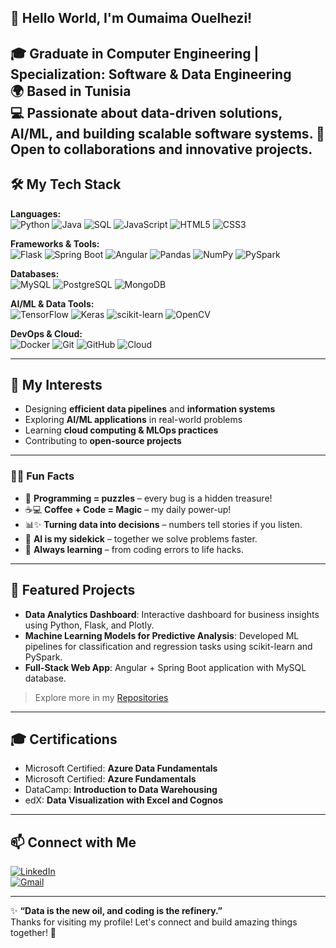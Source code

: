 ## 👋 Hello World, I'm Oumaima Ouelhezi!

🎓 **Graduate in Computer Engineering** | Specialization: **Software & Data Engineering**  
🌍 Based in Tunisia  
💻 Passionate about **data-driven solutions**, **AI/ML**, and building **scalable software systems**.
💼 Open to **collaborations and innovative projects**.
---

## 🛠️ My Tech Stack

**Languages:**  
![Python](https://img.shields.io/badge/-Python-3776AB?style=flat&logo=python&logoColor=white) 
![Java](https://img.shields.io/badge/-Java-007396?style=flat&logo=java&logoColor=white) 
![SQL](https://img.shields.io/badge/-SQL-00758F?style=flat&logo=postgresql&logoColor=white) 
![JavaScript](https://img.shields.io/badge/-JavaScript-F7DF1E?style=flat&logo=javascript&logoColor=black) 
![HTML5](https://img.shields.io/badge/-HTML5-E34F26?style=flat&logo=html5&logoColor=white) 
![CSS3](https://img.shields.io/badge/-CSS3-1572B6?style=flat&logo=css3&logoColor=white)  

**Frameworks & Tools:**  
![Flask](https://img.shields.io/badge/-Flask-000000?style=flat&logo=flask&logoColor=white) 
![Spring Boot](https://img.shields.io/badge/-SpringBoot-6DB33F?style=flat&logo=spring&logoColor=white) 
![Angular](https://img.shields.io/badge/-Angular-DD0031?style=flat&logo=angular&logoColor=white) 
![Pandas](https://img.shields.io/badge/-Pandas-150458?style=flat&logo=pandas&logoColor=white) 
![NumPy](https://img.shields.io/badge/-NumPy-013243?style=flat&logo=numpy&logoColor=white) 
![PySpark](https://img.shields.io/badge/-PySpark-FF9900?style=flat&logo=apache-spark&logoColor=white)  

**Databases:**  
![MySQL](https://img.shields.io/badge/-MySQL-4479A1?style=flat&logo=mysql&logoColor=white) 
![PostgreSQL](https://img.shields.io/badge/-PostgreSQL-336791?style=flat&logo=postgresql&logoColor=white) 
![MongoDB](https://img.shields.io/badge/-MongoDB-47A248?style=flat&logo=mongodb&logoColor=white)  

**AI/ML & Data Tools:**  
![TensorFlow](https://img.shields.io/badge/-TensorFlow-FF6F00?style=flat&logo=tensorflow&logoColor=white) 
![Keras](https://img.shields.io/badge/-Keras-D00000?style=flat&logo=keras&logoColor=white) 
![scikit-learn](https://img.shields.io/badge/-Scikit--learn-F7931E?style=flat) 
![OpenCV](https://img.shields.io/badge/-OpenCV-5C3EE8?style=flat)  

**DevOps & Cloud:**  
![Docker](https://img.shields.io/badge/-Docker-2496ED?style=flat&logo=docker&logoColor=white) 
![Git](https://img.shields.io/badge/-Git-F05032?style=flat&logo=git&logoColor=white) 
![GitHub](https://img.shields.io/badge/-GitHub-181717?style=flat&logo=github&logoColor=white) 
![Cloud](https://img.shields.io/badge/-Cloud-00ADEF?style=flat)  

---

## 🚀 My Interests
- Designing **efficient data pipelines** and **information systems**  
- Exploring **AI/ML applications** in real-world problems  
- Learning **cloud computing & MLOps practices**  
- Contributing to **open-source projects**  

---

### 👩‍💻 Fun Facts
- 🧩 **Programming = puzzles** – every bug is a hidden treasure!  
- ☕💻 **Coffee + Code = Magic** – my daily power-up!   
- 📊✨ **Turning data into decisions** – numbers tell stories if you listen.  
- 🤖 **AI is my sidekick** – together we solve problems faster.  
- 🎯 **Always learning** – from coding errors to life hacks.  
---

## 🌟 Featured Projects

- **Data Analytics Dashboard**: Interactive dashboard for business insights using Python, Flask, and Plotly.  
- **Machine Learning Models for Predictive Analysis**: Developed ML pipelines for classification and regression tasks using scikit-learn and PySpark.  
- **Full-Stack Web App**: Angular + Spring Boot application with MySQL database.  

> Explore more in my [Repositories](https://github.com/welhezi?tab=repositories)

---

## 🎓 Certifications

- Microsoft Certified: **Azure Data Fundamentals**  
- Microsoft Certified: **Azure Fundamentals**  
- DataCamp: **Introduction to Data Warehousing**  
- edX: **Data Visualization with Excel and Cognos**  

---

## 📫 Connect with Me

[![LinkedIn](https://img.shields.io/badge/LinkedIn-0077B5?style=for-the-badge&logo=linkedin&logoColor=white)](https://www.linkedin.com/in/oumaima-ouelhezi-4101b4268)  
[![Gmail](https://img.shields.io/badge/Gmail-D14836?style=for-the-badge&logo=gmail&logoColor=white)](mailto:ouelhaziouma123@gmail.com)  

---

✨ **“Data is the new oil, and coding is the refinery.”**  
Thanks for visiting my profile! Let's connect and build amazing things together! 🚀

